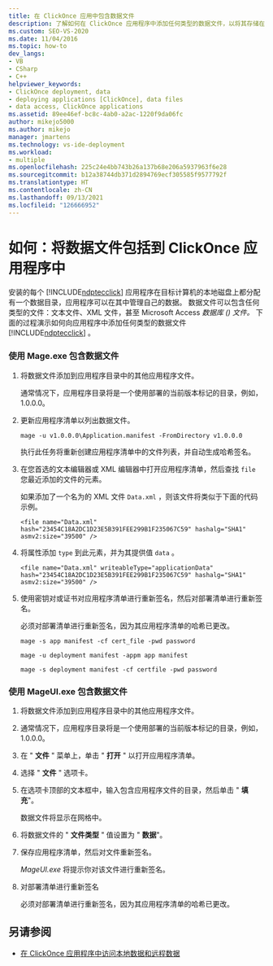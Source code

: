 ```yaml
---
title: 在 ClickOnce 应用中包含数据文件
description: 了解如何在 ClickOnce 应用程序中添加任何类型的数据文件，以将其存储在目标计算机本地磁盘上的数据目录中。
ms.custom: SEO-VS-2020
ms.date: 11/04/2016
ms.topic: how-to
dev_langs:
- VB
- CSharp
- C++
helpviewer_keywords:
- ClickOnce deployment, data
- deploying applications [ClickOnce], data files
- data access, ClickOnce applications
ms.assetid: 89ee46ef-bc8c-4ab0-a2ac-1220f9da06fc
author: mikejo5000
ms.author: mikejo
manager: jmartens
ms.technology: vs-ide-deployment
ms.workload:
- multiple
ms.openlocfilehash: 225c24e4bb743b26a137b68e206a5937963f6e28
ms.sourcegitcommit: b12a38744db371d2894769ecf305585f9577792f
ms.translationtype: HT
ms.contentlocale: zh-CN
ms.lasthandoff: 09/13/2021
ms.locfileid: "126666952"
---
```

# <a name="how-to-include-a-data-file-in-a-clickonce-application"></a>如何：将数据文件包括到 ClickOnce 应用程序中
安装的每个 [!INCLUDE[ndptecclick](../deployment/includes/ndptecclick_md.md)] 应用程序在目标计算机的本地磁盘上都分配有一个数据目录，应用程序可以在其中管理自己的数据。 数据文件可以包含任何类型的文件：文本文件、XML 文件，甚至 Microsoft Access *数据库 () 文件。* 下面的过程演示如何向应用程序中添加任何类型的数据文件 [!INCLUDE[ndptecclick](../deployment/includes/ndptecclick_md.md)] 。

### <a name="to-include-a-data-file-by-using-mageexe"></a>使用 Mage.exe 包含数据文件

1. 将数据文件添加到应用程序目录中的其他应用程序文件。

    通常情况下，应用程序目录将是一个使用部署的当前版本标记的目录，例如，1.0.0.0。

2. 更新应用程序清单以列出数据文件。

    `mage -u v1.0.0.0\Application.manifest -FromDirectory v1.0.0.0`

    执行此任务将重新创建应用程序清单中的文件列表，并自动生成哈希签名。

3. 在您首选的文本编辑器或 XML 编辑器中打开应用程序清单，然后查找 `file` 您最近添加的文件的元素。

    如果添加了一个名为的 XML 文件 `Data.xml` ，则该文件将类似于下面的代码示例。

   `<file name="Data.xml" hash="23454C18A2DC1D23E5B391FEE299B1F235067C59" hashalg="SHA1" asmv2:size="39500" />`

4. 将属性添加 `type` 到此元素，并为其提供值 `data` 。

   `<file name="Data.xml" writeableType="applicationData" hash="23454C18A2DC1D23E5B391FEE299B1F235067C59" hashalg="SHA1" asmv2:size="39500" />`

5. 使用密钥对或证书对应用程序清单进行重新签名，然后对部署清单进行重新签名。

    必须对部署清单进行重新签名，因为其应用程序清单的哈希已更改。

    `mage -s app manifest -cf cert_file -pwd password`

    `mage -u deployment manifest -appm app manifest`

    `mage -s deployment manifest -cf certfile -pwd password`

### <a name="to-include-a-data-file-by-using-mageuiexe"></a>使用 MageUI.exe 包含数据文件

1. 将数据文件添加到应用程序目录中的其他应用程序文件。

2. 通常情况下，应用程序目录将是一个使用部署的当前版本标记的目录，例如，1.0.0.0。

3. 在 " **文件** " 菜单上，单击 " **打开** " 以打开应用程序清单。

4. 选择 " **文件** " 选项卡。

5. 在选项卡顶部的文本框中，输入包含应用程序文件的目录，然后单击 " **填充**"。

     数据文件将显示在网格中。

6. 将数据文件的 " **文件类型** " 值设置为 " **数据**"。

7. 保存应用程序清单，然后对文件重新签名。

     *MageUI.exe* 将提示你对该文件进行重新签名。

8. 对部署清单进行重新签名

     必须对部署清单进行重新签名，因为其应用程序清单的哈希已更改。

## <a name="see-also"></a>另请参阅
- [在 ClickOnce 应用程序中访问本地数据和远程数据](../deployment/accessing-local-and-remote-data-in-clickonce-applications.md)